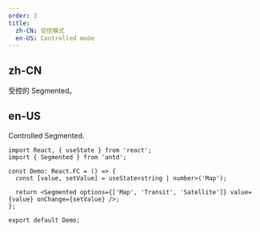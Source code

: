 ```yaml
---
order: 3
title:
  zh-CN: 受控模式
  en-US: Controlled mode
---
```


## zh-CN

受控的 Segmented。

## en-US

Controlled Segmented.

```tsx
import React, { useState } from 'react';
import { Segmented } from 'antd';

const Demo: React.FC = () => {
  const [value, setValue] = useState<string | number>('Map');

  return <Segmented options={['Map', 'Transit', 'Satellite']} value={value} onChange={setValue} />;
};

export default Demo;
```
